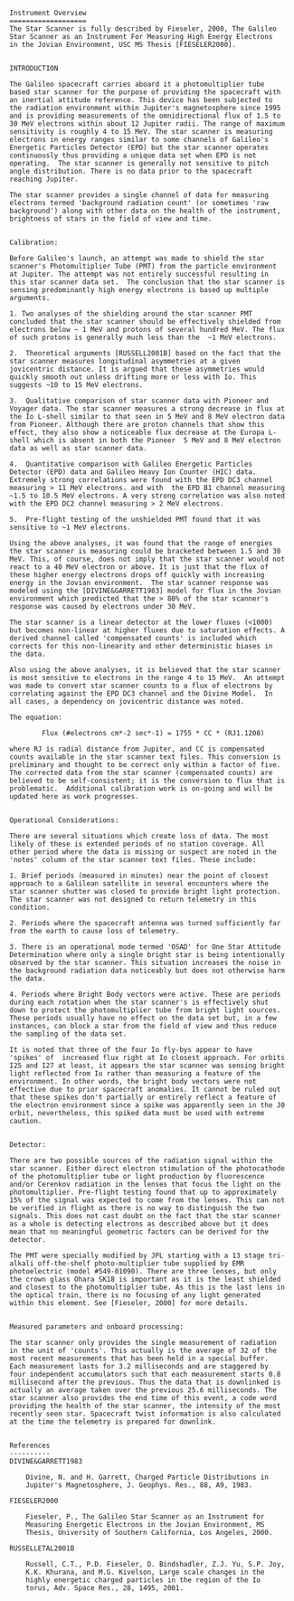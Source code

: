 
 
    Instrument Overview
    ===================
    The Star Scanner is fully described by Fieseler, 2000, The Galileo
    Star Scanner as an Instrument For Measuring High Energy Electrons
    in the Jovian Environment, USC MS Thesis [FIESELER2000].
 
 
    INTRODUCTION
 
    The Galileo spacecraft carries aboard it a photomultiplier tube
    based star scanner for the purpose of providing the spacecraft with
    an inertial attitude reference. This device has been subjected to
    the radiation environment within Jupiter's magnetosphere since 1995
    and is providing measurements of the omnidirectional flux of 1.5 to
    30 MeV electrons within about 12 Jupiter radii. The range of maximum
    sensitivity is roughly 4 to 15 MeV. The star scanner is measuring
    electrons in energy ranges similar to some channels of Galileo's
    Energetic Particles Detector (EPD) but the star scanner operates
    continuously thus providing a unique data set when EPD is not
    operating.  The star scanner is generally not sensitive to pitch
    angle distribution. There is no data prior to the spacecraft
    reaching Jupiter.
 
    The star scanner provides a single channel of data for measuring
    electrons termed 'background radiation count' (or sometimes 'raw
    background') along with other data on the health of the instrument,
    brightness of stars in the field of view and time.
 
 
    Calibration:
 
    Before Galileo's launch, an attempt was made to shield the star
    scanner's Photomultiplier Tube (PMT) from the particle environment
    at Jupiter. The attempt was not entirely successful resulting in
    this star scanner data set.  The conclusion that the star scanner is
    sensing predominantly high energy electrons is based up multiple
    arguments.
 
    1. Two analyses of the shielding around the star scanner PMT
    concluded that the star scanner should be effectively shielded from
    electrons below ~ 1 MeV and protons of several hundred MeV. The flux
    of such protons is generally much less than the  ~1 MeV electrons.
 
    2.  Theoretical arguments [RUSSELL2001B] based on the fact that the
    star scanner measures longitudinal asymmetries at a given
    jovicentric distance. It is argued that these asymmetries would
    quickly smooth out unless drifting more or less with Io. This
    suggests ~10 to 15 MeV electrons.
 
    3.  Qualitative comparison of star scanner data with Pioneer and
    Voyager data. The star scanner measures a strong decrease in flux at
    the Io L-shell similar to that seen in 5 MeV and 8 MeV electron data
    from Pioneer. Although there are proton channels that show this
    effect, they also show a noticeable flux decrease at the Europa L-
    shell which is absent in both the Pioneer  5 MeV and 8 MeV electron
    data as well as star scanner data.
 
    4.  Quantitative comparison with Galileo Energetic Particles
    Detector (EPD) data and Galileo Heavy Ion Counter (HIC) data.
    Extremely strong correlations were found with the EPD DC3 channel
    measuring > 11 MeV electrons. and with  the EPD B1 channel measuring
    ~1.5 to 10.5 MeV electrons. A very strong correlation was also noted
    with the EPD DC2 channel measuring > 2 MeV electrons.
 
    5.  Pre-flight testing of the unshielded PMT found that it was
    sensitive to ~1 MeV electrons.
 
    Using the above analyses, it was found that the range of energies
    the star scanner is measuring could be bracketed between 1.5 and 30
    MeV. This, of course, does not imply that the star scanner would not
    react to a 40 MeV electron or above. It is just that the flux of
    these higher energy electrons drops off quickly with increasing
    energy in the Jovian environment.  The star scanner response was
    modeled using the [DIVINE&GARRETT1983] model for flux in the Jovian
    environment which predicted that the > 80% of the star scanner's
    response was caused by electrons under 30 MeV.
 
    The star scanner is a linear detector at the lower fluxes (<1000)
    but becomes non-linear at higher fluxes due to saturation effects. A
    derived channel called 'compensated counts' is included which
    corrects for this non-linearity and other deterministic biases in
    the data.
 
    Also using the above analyses, it is believed that the star scanner
    is most sensitive to electrons in the range 4 to 15 MeV.  An attempt
    was made to convert star scanner counts to a flux of electrons by
    correlating against the EPD DC3 channel and the Divine Model.  In
    all cases, a dependency on jovicentric distance was noted.
 
    The equation:
 
            Flux (#electrons cm*-2 sec*-1) = 1755 * CC * (RJ1.1208)
 
    where RJ is radial distance from Jupiter, and CC is compensated
    counts available in the star scanner text files. This conversion is
    preliminary and thought to be correct only within a factor of five.
    The corrected data from the star scanner (compensated counts) are
    believed to be self-consistent; it is the conversion to flux that is
    problematic.  Additional calibration work is on-going and will be
    updated here as work progresses.
 
 
    Operational Considerations:
 
    There are several situations which create loss of data. The most
    likely of these is extended periods of no station coverage. All
    other period where the data is missing or suspect are noted in the
    'notes' column of the star scanner text files. These include:
 
    1. Brief periods (measured in minutes) near the point of closest
    approach to a Galilean satellite in several encounters where the
    star scanner shutter was closed to provide bright light protection.
    The star scanner was not designed to return telemetry in this
    condition.
 
    2. Periods where the spacecraft antenna was turned sufficiently far
    from the earth to cause loss of telemetry.
 
    3. There is an operational mode termed 'OSAD' for One Star Attitude
    Determination where only a single bright star is being intentionally
    observed by the star scanner. This situation increases the noise in
    the background radiation data noticeably but does not otherwise harm
    the data.
 
    4. Periods where Bright Body vectors were active. These are periods
    during each rotation when the star scanner's is effectively shut
    down to protect the photomultiplier tube from bright light sources.
    These periods usually have no effect on the data set but, in a few
    instances, can block a star from the field of view and thus reduce
    the sampling of the data set.
 
    It is noted that three of the four Io fly-bys appear to have
    'spikes' of  increased flux right at Io closest approach. For orbits
    I25 and I27 at least, it appears the star scanner was sensing bright
    light reflected from Io rather than measuring a feature of the
    environment. In other words, the bright body vectors were not
    effective due to prior spacecraft anomalies. It cannot be ruled out
    that these spikes don't partially or entirely reflect a feature of
    the electron environment since a spike was apparently seen in the J0
    orbit, nevertheless, this spiked data must be used with extreme
    caution.
 
 
    Detector:
 
    There are two possible sources of the radiation signal within the
    star scanner. Either direct electron stimulation of the photocathode
    of the photomultiplier tube or light production by fluorescence
    and/or Cerenkov radiation in the lenses that focus the light on the
    photomultiplier. Pre-flight testing found that up to approximately
    15% of the signal was expected to come from the lenses. This can not
    be verified in flight as there is no way to distinguish the two
    signals. This does not cast doubt on the fact that the star scanner
    as a whole is detecting electrons as described above but it does
    mean that no meaningful geometric factors can be derived for the
    detector.
 
    The PMT were specially modified by JPL starting with a 13 stage tri-
    alkali off-the-shelf photo-multiplier tube supplied by EMR
    photoelectric (model #549-01090). There are three lenses, but only
    the crown glass Ohara SK18 is important as it is the least shielded
    and closest to the photomultiplier tube. As this is the last lens in
    the optical train, there is no focusing of any light generated
    within this element. See [Fieseler, 2000] for more details.
 
 
    Measured parameters and onboard processing:
 
    The star scanner only provides the single measurement of radiation
    in the unit of 'counts'. This actually is the average of 32 of the
    most recent measurements that has been held in a special buffer.
    Each measurement lasts for 3.2 milliseconds and are staggered by
    four independent accumulators such that each measurement starts 0.8
    millisecond after the previous. Thus the data that is downlinked is
    actually an average taken over the previous 25.6 milliseconds. The
    star scanner also provides the end time of this event, a code word
    providing the health of the star scanner, the intensity of the most
    recently seen star. Spacecraft twist information is also calculated
    at the time the telemetry is prepared for downlink.
 
 
    References
    ----------
    DIVINE&GARRETT1983
 
        Divine, N. and H. Garrett, Charged Particle Distributions in
        Jupiter's Magnetosphere, J. Geophys. Res., 88, A9, 1983.
 
    FIESELER2000
 
        Fieseler, P., The Galileo Star Scanner as an Instrument for
        Measuring Energetic Electrons in the Jovian Environment, MS
        Thesis, University of Southern California, Los Angeles, 2000.
 
    RUSSELLETAL2001B
 
        Russell, C.T., P.D. Fieseler, D. Bindshadler, Z.J. Yu, S.P. Joy,
        K.K. Khurana, and M.G. Kivelson, Large scale changes in the
        highly energetic charged particles in the region of the Io
        torus, Adv. Space Res., 28, 1495, 2001.

        